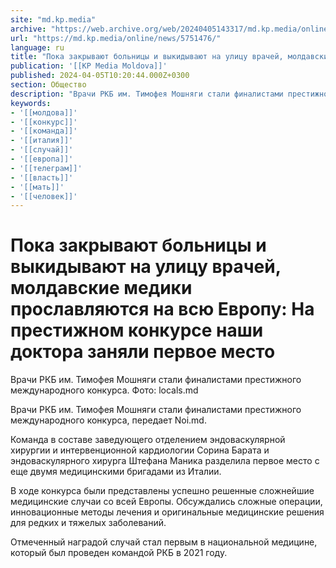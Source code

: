 ```yaml
---
site: "md.kp.media"
archive: "https://web.archive.org/web/20240405143317/md.kp.media/online/news/5751476/"
url: "https://md.kp.media/online/news/5751476/"
language: ru
title: "Пока закрывают больницы и выкидывают на улицу врачей, молдавские медики прославляются на всю Европу: На престижном конкурсе наши доктора заняли первое место"
publication: '[[KP Media Moldova]]'
published: 2024-04-05T10:20:44.000Z+0300
section: Общество
description: "Врачи РКБ им. Тимофея Мошняги стали финалистами престижного международного конкурса"
keywords:
- '[[молдова]]'
- '[[конкурс]]'
- '[[команда]]'
- '[[италия]]'
- '[[случай]]'
- '[[европа]]'
- '[[телеграм]]'
- '[[власть]]'
- '[[мать]]'
- '[[человек]]'
---
```


# Пока закрывают больницы и выкидывают на улицу врачей, молдавские медики прославляются на всю Европу: На престижном конкурсе наши доктора заняли первое место

Врачи РКБ им. Тимофея Мошняги стали финалистами престижного международного конкурса. Фото: locals.md

Врачи РКБ им. Тимофея Мошняги стали финалистами престижного международного конкурса, передает Noi.md.

Команда в составе заведующего отделением эндоваскулярной хирургии и интервенционной кардиологии Сорина Барата и эндоваскулярного хирурга Штефана Маника разделила первое место с еще двумя медицинскими бригадами из Италии.

В ходе конкурса были представлены успешно решенные сложнейшие медицинские случаи со всей Европы. Обсуждались сложные операции, инновационные методы лечения и оригинальные медицинские решения для редких и тяжелых заболеваний.

Отмеченный наградой случай стал первым в национальной медицине, который был проведен командой РКБ в 2021 году.